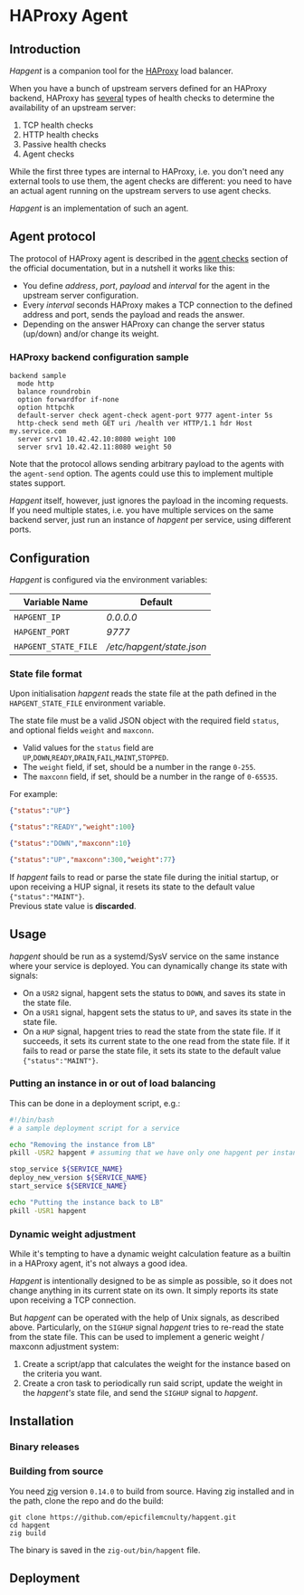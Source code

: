 # HAProxy Agent

## Introduction

*Hapgent* is a companion tool for the [HAProxy](https://www.haproxy.com/) load balancer.

When you have a bunch of upstream servers defined for an HAProxy backend, 
HAProxy has [several](https://www.haproxy.com/documentation/haproxy-configuration-tutorials/service-reliability/health-checks) types of
health checks to determine the availability of an upstream server:
    
 1. TCP health checks
 2. HTTP health checks
 3. Passive health checks
 4. Agent checks

While the first three types are internal to HAProxy, i.e. 
you don't need any external tools to use them, the agent checks are different: 
you need to have an actual agent running on the upstream servers to use agent checks. 

*Hapgent* is an implementation of such an agent.

## Agent protocol

The protocol of HAProxy agent is described in the [agent checks](https://www.haproxy.com/documentation/haproxy-configuration-tutorials/service-reliability/health-checks/#agent-checks) section of the official documentation, but in a nutshell it works
like this:

 * You define *address*, *port*, *payload* and *interval* for the agent in the upstream server configuration.
 * Every *interval* seconds HAProxy makes a TCP connection to the defined address 
   and port, sends the payload and reads the answer.
 * Depending on the answer HAProxy can change the server status (up/down) and/or change its weight.

### HAProxy backend configuration sample

```
backend sample
  mode http
  balance roundrobin
  option forwardfor if-none
  option httpchk
  default-server check agent-check agent-port 9777 agent-inter 5s
  http-check send meth GET uri /health ver HTTP/1.1 hdr Host my.service.com
  server srv1 10.42.42.10:8080 weight 100
  server srv1 10.42.42.11:8080 weight 50
```

Note that the protocol allows sending arbitrary payload to the agents with
the `agent-send` option. The agents could use this to implement multiple states support.

*Hapgent* itself, however, just ignores the payload in the incoming requests.
If you need multiple states, i.e. you have multiple services on the same backend 
server, just run an instance of *hapgent* per service, using different ports. 

## Configuration

*Hapgent* is configured via the environment variables:

| Variable Name                  | Default   |
|--------------------------------|-----------|
| `HAPGENT_IP`                   | *0.0.0.0* |
| `HAPGENT_PORT`                 | *9777*    |
| `HAPGENT_STATE_FILE`           | */etc/hapgent/state.json* |


### State file format

Upon initialisation *hapgent* reads the state file at the path defined
in the `HAPGENT_STATE_FILE` environment variable.

The state file must be a valid JSON object with the required field `status`,
and optional fields `weight` and `maxconn`.

* Valid values for the `status` field are `UP`,`DOWN`,`READY`,`DRAIN`,`FAIL`,`MAINT`,`STOPPED`.
* The `weight` field, if set, should be a number in the range `0-255`.
* The `maxconn` field, if set, should be a number in the range of `0-65535`.

For example:

```json
{"status":"UP"}

{"status":"READY","weight":100}

{"status":"DOWN","maxconn":10}

{"status":"UP","maxconn":300,"weight":77}
```

If *hapgent* fails to read or parse the state file during the initial startup, 
or upon receiving a HUP signal, it resets its state to the default value `{"status":"MAINT"}`.  
Previous state value is **discarded**.

## Usage

*hapgent* should be run as a systemd/SysV service on the same instance
where your service is deployed. You can dynamically change its state
with signals:

* On a `USR2` signal, hapgent sets the status to `DOWN`, and saves its state in the state file. 
* On a `USR1` signal, hapgent sets the status to `UP`, and saves its state in the state file.
* On a `HUP` signal, hapgent tries to read the state from the state file. If it succeeds,
  it sets its current state to the one read from the state file. If it fails to read or 
  parse the state file, it sets its state to the default value `{"status":"MAINT"}`.

### Putting an instance **in** or **out** of load balancing

This can be done in a deployment script, e.g.:

```bash
#!/bin/bash
# a sample deployment script for a service

echo "Removing the instance from LB"
pkill -USR2 hapgent # assuming that we have only one hapgent per instance

stop_service ${SERVICE_NAME}
deploy_new_version ${SERVICE_NAME}
start_service ${SERVICE_NAME}

echo "Putting the instance back to LB"
pkill -USR1 hapgent
```

### Dynamic weight adjustment

While it's tempting to have a dynamic weight calculation
feature as a builtin in a HAProxy agent, it's not always 
a good idea.

*Hapgent* is intentionally designed to be as simple as possible,
so it does not change anything in its current state on its own.
It simply reports its state upon receiving a TCP connection.

But *hapgent* can be operated with the help of Unix signals,
as described above. Particularly, on the `SIGHUP` signal *hapgent*
tries to re-read the state from the state file. This can be used
to implement a generic weight / maxconn adjustment system:

1. Create a script/app that calculates the weight for the instance based on the criteria you want.
2. Create a cron task to periodically run said script, update the weight in the *hapgent's* state
   file, and send the `SIGHUP` signal to *hapgent*.

## Installation

### Binary releases

### Building from source

You need [zig](https://ziglang.org/) version `0.14.0` to build from source.
Having zig installed and in the path, clone the repo and do the build:

```
git clone https://github.com/epicfilemcnulty/hapgent.git
cd hapgent
zig build
```

The binary is saved in the `zig-out/bin/hapgent` file.

## Deployment
